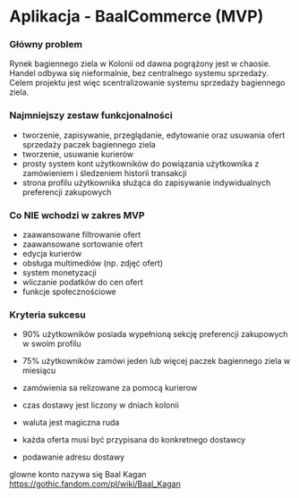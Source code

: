 # Aplikacja - BaalCommerce (MVP)

### Główny problem
Rynek bagiennego ziela w Kolonii od dawna pogrążony jest w chaosie. Handel odbywa się nieformalnie, bez centralnego systemu sprzedaży.
Celem projektu jest więc scentralizowanie systemu sprzedaży bagiennego ziela.

### Najmniejszy zestaw funkcjonalności
- tworzenie, zapisywanie, przeglądanie, edytowanie oraz usuwania ofert sprzedaży paczek bagiennego ziela
- tworzenie, usuwanie kurierów
- prosty system kont użytkowników do powiązania użytkownika z zamówieniem i śledzeniem historii transakcji
- strona profilu użytkownika służąca do zapisywanie indywidualnych preferencji zakupowych

### Co NIE wchodzi w zakres MVP
- zaawansowane filtrowanie ofert
- zaawansowane sortowanie ofert
- edycja kurierów
- obsługa multimediów (np. zdjęć ofert)
- system monetyzacji
- wliczanie podatków do cen ofert
- funkcje społecznościowe

### Kryteria sukcesu
- 90% użytkowników posiada wypełnioną sekcję preferencji zakupowych w swoim profilu
- 75% użytkowników zamówi jeden lub więcej paczek bagiennego ziela w miesiącu


- zamówienia sa relizowane za pomocą kurierow
- czas dostawy jest liczony w dniach kolonii
- waluta jest magiczna ruda
- każda oferta musi być przypisana do konkretnego dostawcy
- podawanie adresu dostawy

glowne konto nazywa się Baal Kagan https://gothic.fandom.com/pl/wiki/Baal_Kagan